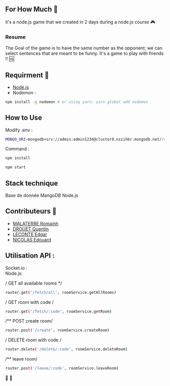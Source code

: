 ## For How Much :scroll: 

it's a node.js game that we created in 2 days during a node.js course :video_game: 

### Resume
The Goal of the game is to have the same number as the opponent; we can select sentences that are meant to be funny. It's a game to play with friends !! :vs:

## Requirment :passport_control: 
- [Node.js](https://nodejs.org/en/download/)
- Nodemon : 
```bash
npm install -g nodemon # or using yarn: yarn global add nodemon
```

## How to Use

Modify .env : 
```bash
MONGO_URI=mongodb+srv://admin:admin1234@cluster0.nzzihbr.mongodb.net/?retryWrites=true&w=majority
```
Command :
```bash
npm install
```
```bash
npm start
```

## Stack technique

Base de donnée MangoDB
Node.js

## Contributeurs :information_desk_person:	
- [MALATERRE Romainh](https://github.com/romainmltr)
- [DROUET Quentin](https://github.com/QuentinDrouet)
- [LECONTE Edgar](https://github.com/Edgarlct)
- [NICOLAS Edouard](https://github.com/wared2003)

## Utilisation API :
Socket.io :  
Node.js:

/ GET all available rooms */
```bash
router.get('/fetch/all', roomService.getAllRooms)
```

/ GET room with code /
```bash
router.get('/fetch/:code', roomService.getRoom)
```
/** POST create room/
```bash
router.post('/create', roomService.createRoom)
```
/ DELETE room with code /
```bash
router.delete('/delete/:code', roomService.deleteRoom)
```
/** leave room/
```bash
router.post('/leave/:code', roomService.leaveRoom)
```

 :yellow_heart: :yellow_heart:
